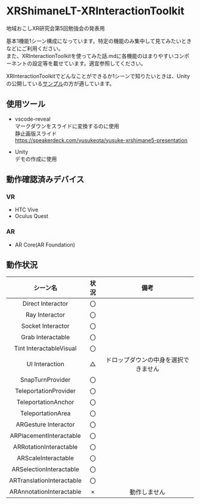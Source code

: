 # XRShimaneLT-XRInteractionToolkit

地域おこしXR研究会第5回勉強会の発表用

基本1機能1シーン構成になっています。特定の機能のみ集中して見てみたいときなどにご利用ください。  
また、XRInteractionToolkitを使ってみた話.mdに各機能のはまりやすいコンポーネントの設定等を載せています。適宜参照してください。

XRInteractionToolkitでどんなことができるか1シーンで知りたいときは、Unityの公開している[サンプル](https://github.com/Unity-Technologies/XR-Interaction-Toolkit-Examples)の方が適しています。

## 使用ツール

* vscode-reveal  
マークダウンをスライドに変換するのに使用  
静止画版スライド  
<https://speakerdeck.com/yusukeota/yusuke-xrshimane5-presentation>

* Unity  
デモの作成に使用

## 動作確認済みデバイス

### VR

- HTC Vive
- Oculus Quest

### AR

- AR Core(AR Foundation)

## 動作状況

|シーン名|状況|備考|
|:---:|:---:|:---:|
|Direct Interactor|〇||
|Ray Interactor|〇||
|Socket Interactor|〇||
|Grab Interactable|〇||
|Tint InteractableVisual|〇||
|UI Interaction|△|ドロップダウンの中身を選択できません|
|SnapTurnProvider|〇||
|TeleportationProvider|〇||
|TeleportationAnchor|〇||
|TeleportationArea|〇||
|ARGesture Interactor|〇||
|ARPlacementInteractable|〇||
|ARRotationInteractable|〇||
|ARScaleInteractable|〇||
|ARSelectionInteractable|〇||
|ARTranslationInteractable|〇||
|ARAnnotationInteractable|×|動作しません|
